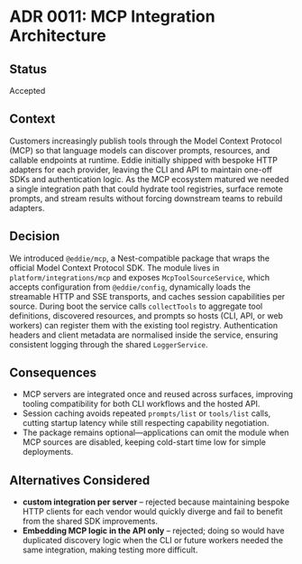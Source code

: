 # ADR 0011: MCP Integration Architecture

## Status

Accepted

## Context

Customers increasingly publish tools through the Model Context Protocol (MCP) so that language models can discover prompts, resources, and callable endpoints at runtime. Eddie initially shipped with bespoke HTTP adapters for each provider, leaving the CLI and API to maintain one-off SDKs and authentication logic. As the MCP ecosystem matured we needed a single integration path that could hydrate tool registries, surface remote prompts, and stream results without forcing downstream teams to rebuild adapters.

## Decision

We introduced `@eddie/mcp`, a Nest-compatible package that wraps the official Model Context Protocol SDK. The module lives in `platform/integrations/mcp` and exposes `McpToolSourceService`, which accepts configuration from `@eddie/config`, dynamically loads the streamable HTTP and SSE transports, and caches session capabilities per source. During boot the service calls `collectTools` to aggregate tool definitions, discovered resources, and prompts so hosts (CLI, API, or web workers) can register them with the existing tool registry. Authentication headers and client metadata are normalised inside the service, ensuring consistent logging through the shared `LoggerService`.

## Consequences

- MCP servers are integrated once and reused across surfaces, improving tooling compatibility for both CLI workflows and the hosted API.
- Session caching avoids repeated `prompts/list` or `tools/list` calls, cutting startup latency while still respecting capability negotiation.
- The package remains optional—applications can omit the module when MCP sources are disabled, keeping cold-start time low for simple deployments.

## Alternatives Considered

- **custom integration per server** – rejected because maintaining bespoke HTTP clients for each vendor would quickly diverge and fail to benefit from the shared SDK improvements.
- **Embedding MCP logic in the API only** – rejected; doing so would have duplicated discovery logic when the CLI or future workers needed the same integration, making testing more difficult.
